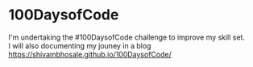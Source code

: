 # 100DaysofCode
I'm undertaking the #100DaysofCode challenge to improve my skill set.
<br>
I will also documenting my jouney in a blog <br>
https://shivambhosale.github.io/100DaysofCode/

